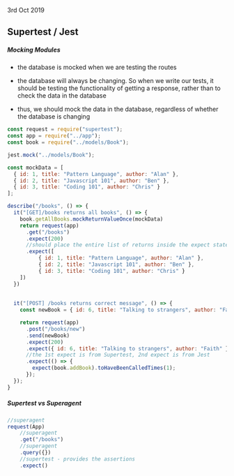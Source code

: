 3rd Oct 2019

## Supertest / Jest 

##### Mocking Modules

- the database is mocked when we are testing the routes 

- the database will always be changing. So when we write our tests, it should be testing the functionality of getting a response, rather than to check the data in the database
- thus, we should mock the data in the database, regardless of whether the database is changing 

```js
const request = require("supertest");
const app = require("../app");
const book = require("../models/Book");

jest.mock("../models/Book");

const mockData = [
  { id: 1, title: "Pattern Language", author: "Alan" },
  { id: 2, title: "Javascript 101", author: "Ben" },
  { id: 3, title: "Coding 101", author: "Chris" }
];

describe("/books", () => {
  it("[GET]/books returns all books", () => {
    book.getAllBooks.mockReturnValueOnce(mockData)
    return request(app)
      .get("/books")
      .expect(200)
      //should place the entire list of returns inside the expect statement rather than expect(mockData)
      .expect([
          { id: 1, title: "Pattern Language", author: "Alan" },
          { id: 2, title: "Javascript 101", author: "Ben" },
          { id: 3, title: "Coding 101", author: "Chris" }
    ])
  })
  
  
  it("[POST] /books returns correct message", () => {
    const newBook = { id: 6, title: "Talking to strangers", author: "Faith" };

    return request(app)
      .post("/books/new")
      .send(newBook)
      .expect(200)
      .expect({ id: 6, title: "Talking to strangers", author: "Faith" })
      //the 1st expect is from Supertest, 2nd expect is from Jest
      .expect(() => {
        expect(book.addBook).toHaveBeenCalledTimes(1);
      });
  });
}
```



##### Supertest vs Superagent

```js
//superagent
request(App)
	//superagent
	.get("/books")
	//superagent
	.query({})
	//supertest - provides the assertions
	.expect()
```

